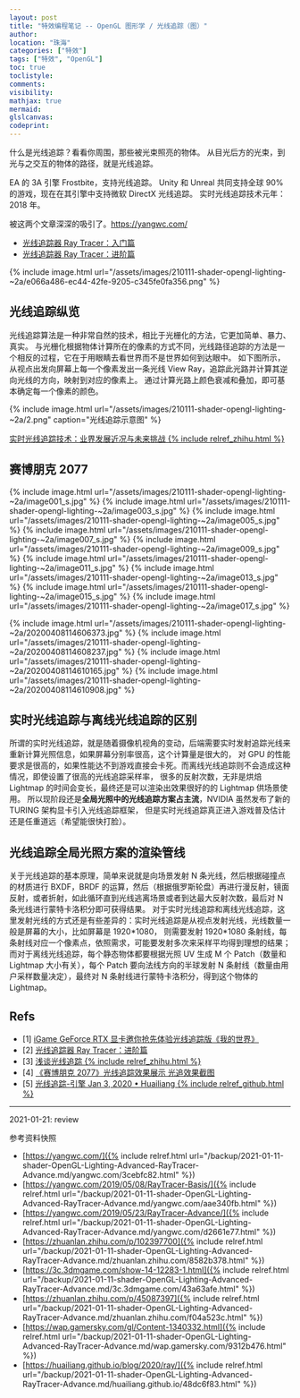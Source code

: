 ```yaml
---
layout: post
title: "特效编程笔记 -- OpenGL 图形学 / 光线追踪（图）"
author:
location: "珠海"
categories: ["特效"]
tags: ["特效", "OpenGL"]
toc: true
toclistyle:
comments:
visibility:
mathjax: true
mermaid:
glslcanvas:
codeprint:
---
```


什么是光线追踪？看看你周围，那些被光束照亮的物体。
从目光后方的光束，到光与之交互的物体的路径，就是光线追踪。

EA 的 3A 引擎 Frostbite，支持光线追踪。
Unity 和 Unreal 共同支持全球 90% 的游戏，现在在其引擎中支持微软 DirectX 光线追踪。
实时光线追踪技术元年：2018 年。

被这两个文章深深的吸引了。https://yangwc.com/
* [光线追踪器 Ray Tracer：入门篇](https://yangwc.com/2019/05/08/RayTracer-Basis/)
* [光线追踪器 Ray Tracer：进阶篇](https://yangwc.com/2019/05/23/RayTracer-Advance/)

{% include image.html url="/assets/images/210111-shader-opengl-lighting-~2a/e066a486-ec44-42fe-9205-c345fe0fa356.png" %}


## 光线追踪纵览

光线追踪算法是一种非常自然的技术，相比于光栅化的方法，它更加简单、暴力、真实。
与光栅化根据物体计算所在的像素的方式不同，光线路径追踪的方法是一个相反的过程，它在于用眼睛去看世界而不是世界如何到达眼中。
如下图所示，从视点出发向屏幕上每一个像素发出一条光线 View Ray，追踪此光路并计算其逆向光线的方向，映射到对应的像素上。
通过计算光路上颜色衰减和叠加，即可基本确定每一个像素的颜色。

{% include image.html url="/assets/images/210111-shader-opengl-lighting-~2a/2.png" caption="光线追踪示意图" %}

[实时光线追踪技术：业界发展近况与未来挑战 {% include relref_zhihu.html %}](https://zhuanlan.zhihu.com/p/102397700)


## 赛博朋克 2077

{% include image.html url="/assets/images/210111-shader-opengl-lighting-~2a/image001_s.jpg" %}
{% include image.html url="/assets/images/210111-shader-opengl-lighting-~2a/image003_s.jpg" %}
{% include image.html url="/assets/images/210111-shader-opengl-lighting-~2a/image005_s.jpg" %}
{% include image.html url="/assets/images/210111-shader-opengl-lighting-~2a/image007_s.jpg" %}
{% include image.html url="/assets/images/210111-shader-opengl-lighting-~2a/image009_s.jpg" %}
{% include image.html url="/assets/images/210111-shader-opengl-lighting-~2a/image011_s.jpg" %}
{% include image.html url="/assets/images/210111-shader-opengl-lighting-~2a/image013_s.jpg" %}
{% include image.html url="/assets/images/210111-shader-opengl-lighting-~2a/image015_s.jpg" %}
{% include image.html url="/assets/images/210111-shader-opengl-lighting-~2a/image017_s.jpg" %}

{% include image.html url="/assets/images/210111-shader-opengl-lighting-~2a/20200408114606373.jpg" %}
{% include image.html url="/assets/images/210111-shader-opengl-lighting-~2a/20200408114608237.jpg" %}
{% include image.html url="/assets/images/210111-shader-opengl-lighting-~2a/20200408114610165.jpg" %}
{% include image.html url="/assets/images/210111-shader-opengl-lighting-~2a/20200408114610908.jpg" %}


## 实时光线追踪与离线光线追踪的区别

所谓的实时光线追踪，就是随着摄像机视角的变动，后端需要实时发射追踪光线来重新计算光照信息，如果屏幕分别率很高，这个计算量是很大的，
对 GPU 的性能要求是很高的，如果性能达不到游戏直接会卡死。而离线光线追踪则不会造成这种情况，即使设置了很高的光线追踪采样率，
很多的反射次数，无非是烘焙 Lightmap 的时间会变长，最终还是可以渲染出效果很好的的 Lightmap 供场景使用。
所以现阶段还是**全局光照中的光线追踪方案占主流**，NVIDIA 虽然发布了新的 TURING 架构显卡引入光线追踪框架，
但是实时光线追踪真正进入游戏普及估计还是任重道远（希望能很快打脸）。


## 光线追踪全局光照方案的渲染管线

关于光线追踪的基本原理，简单来说就是向场景发射 N 条光线，然后根据碰撞点的材质进行 BXDF，BRDF 的运算，然后（根据俄罗斯轮盘）再进行漫反射，镜面反射，或者折射，如此循环直到光线逃离场景或者到达最大反射次数，最后对 N 条光线进行蒙特卡洛积分即可获得结果。
对于实时光线追踪和离线光线追踪，这里发射光线的方式还是有些差异的：实时光线追踪是从视点发射光线，光线数量一般是屏幕的大小，比如屏幕是 1920\*1080， 则需要发射 1920\*1080 条射线，每条射线对应一个像素点，依照需求，可能要发射多次来采样平均得到理想的结果；
而对于离线光线追踪，每个静态物体都要根据光照 UV 生成 M 个 Patch（数量和 Lightmap 大小有关），每个 Patch 要向法线方向的半球发射 N 条射线（数量由用户采样数量决定），最终对 N 条射线进行蒙特卡洛积分，得到这个物体的 Lightmap。


## Refs

- [1] [iGame GeForce RTX 显卡邀你抢先体验光线追踪版《我的世界》](https://3c.3dmgame.com/show-14-12283-1.html)
- [2] [光线追踪器 Ray Tracer：进阶篇](https://yangwc.com/2019/05/23/RayTracer-Advance/)
- [3] [浅谈光线追踪 {% include relref_zhihu.html %}](https://zhuanlan.zhihu.com/p/45087397)
- [4] [《赛博朋克 2077》光线追踪效果展示 光追效果截图](https://wap.gamersky.com/gl/Content-1340332.html)
- [5] [光线追踪-引擎 Jan 3, 2020 • Huailiang {% include relref_github.html %}](https://huailiang.github.io/blog/2020/ray/)

-----
<p class='reviewtip'>2021-01-21: review</p>
<font class='ref_snapshot'>参考资料快照</font>

- [https://yangwc.com/]({% include relref.html url="/backup/2021-01-11-shader-OpenGL-Lighting-Advanced-RayTracer-Advance.md/yangwc.com/3cebfc82.html" %})
- [https://yangwc.com/2019/05/08/RayTracer-Basis/]({% include relref.html url="/backup/2021-01-11-shader-OpenGL-Lighting-Advanced-RayTracer-Advance.md/yangwc.com/aae340fb.html" %})
- [https://yangwc.com/2019/05/23/RayTracer-Advance/]({% include relref.html url="/backup/2021-01-11-shader-OpenGL-Lighting-Advanced-RayTracer-Advance.md/yangwc.com/d2661e77.html" %})
- [https://zhuanlan.zhihu.com/p/102397700]({% include relref.html url="/backup/2021-01-11-shader-OpenGL-Lighting-Advanced-RayTracer-Advance.md/zhuanlan.zhihu.com/8582b378.html" %})
- [https://3c.3dmgame.com/show-14-12283-1.html]({% include relref.html url="/backup/2021-01-11-shader-OpenGL-Lighting-Advanced-RayTracer-Advance.md/3c.3dmgame.com/43a63afe.html" %})
- [https://zhuanlan.zhihu.com/p/45087397]({% include relref.html url="/backup/2021-01-11-shader-OpenGL-Lighting-Advanced-RayTracer-Advance.md/zhuanlan.zhihu.com/f04a523c.html" %})
- [https://wap.gamersky.com/gl/Content-1340332.html]({% include relref.html url="/backup/2021-01-11-shader-OpenGL-Lighting-Advanced-RayTracer-Advance.md/wap.gamersky.com/9312b476.html" %})
- [https://huailiang.github.io/blog/2020/ray/]({% include relref.html url="/backup/2021-01-11-shader-OpenGL-Lighting-Advanced-RayTracer-Advance.md/huailiang.github.io/48dc6f83.html" %})
